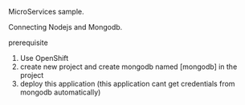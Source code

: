 MicroServices sample.



Connecting Nodejs and Mongodb.

prerequisite
1. Use OpenShift
2. create new project and create mongodb named [mongodb] in the project
3. deploy this application (this application cant get credentials from mongodb automatically)
